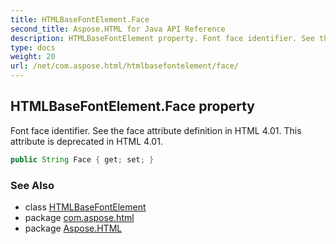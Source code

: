 ```yaml
---
title: HTMLBaseFontElement.Face
second_title: Aspose.HTML for Java API Reference
description: HTMLBaseFontElement property. Font face identifier. See the face attribute definition in HTML 4.01. This attribute is deprecated in HTML 4.01
type: docs
weight: 20
url: /net/com.aspose.html/htmlbasefontelement/face/
---
```

## HTMLBaseFontElement.Face property

Font face identifier. See the face attribute definition in HTML 4.01. This attribute is deprecated in HTML 4.01.

```java
public String Face { get; set; }
```

### See Also

* class [HTMLBaseFontElement](../)
* package [com.aspose.html](../../htmlbasefontelement/)
* package [Aspose.HTML](../../../)
